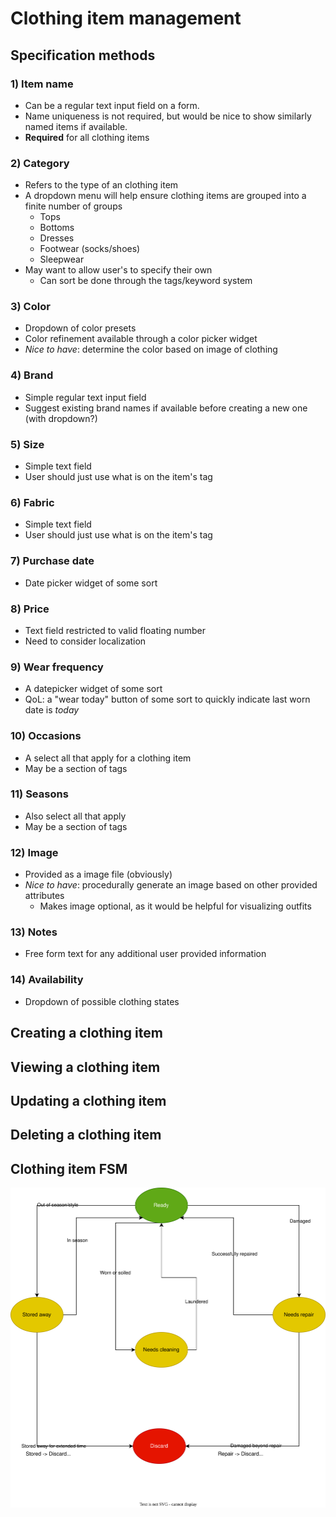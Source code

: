 # Clothing item management

## Specification methods

### 1) Item name

- Can be a regular text input field on a form.
- Name uniqueness is not required, but would be nice to show similarly named items if available.
- **Required** for all clothing items

### 2) Category

- Refers to the type of an clothing item
- A dropdown menu will help ensure clothing items are grouped into a finite number of groups
    - Tops
    - Bottoms
    - Dresses
    - Footwear (socks/shoes)
    - Sleepwear
- May want to allow user's to specify their own
    - Can sort be done through the tags/keyword system

### 3) Color

- Dropdown of color presets
- Color refinement available through a color picker widget
- *Nice to have*: determine the color based on image of clothing 

### 4) Brand

- Simple regular text input field
- Suggest existing brand names if available before creating a new one (with dropdown?)

### 5) Size

- Simple text field
- User should just use what is on the item's tag 

### 6) Fabric

- Simple text field
- User should just use what is on the item's tag

### 7) Purchase date

- Date picker widget of some sort

### 8) Price

- Text field restricted to valid floating number
- Need to consider localization

### 9) Wear frequency

- A datepicker widget of some sort
- QoL: a "wear today" button of some sort to quickly indicate last worn date is *today*

### 10) Occasions

- A select all that apply for a clothing item
- May be a section of tags 

### 11) Seasons

- Also select all that apply 
- May be a section of tags

### 12) Image 

- Provided as a image file (obviously)
- *Nice to have*: procedurally generate an image based on other provided attributes
    - Makes image optional, as it would be helpful for visualizing outfits
    
### 13) Notes

- Free form text for any additional user provided information

### 14) Availability

- Dropdown of possible clothing states

## Creating a clothing item

## Viewing a clothing item

## Updating a clothing item

## Deleting a clothing item

## Clothing item FSM

![Clothing State Machine](./figures/clothing-state.drawio.svg)
